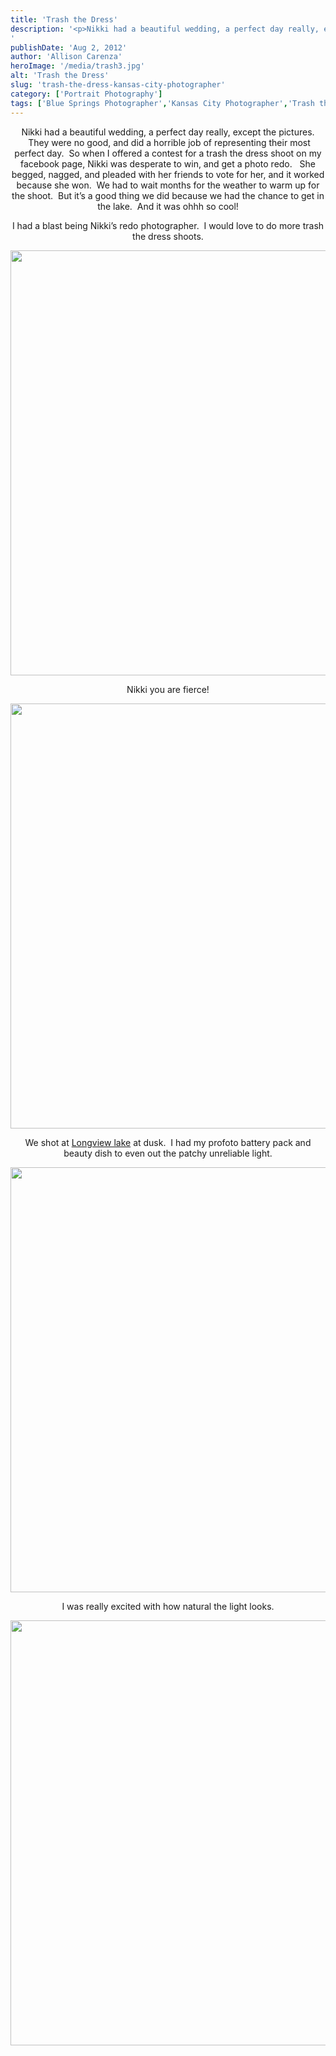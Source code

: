 ```yaml
---
title: 'Trash the Dress'
description: '<p>Nikki had a beautiful wedding, a perfect day really, except the pictures.  They were no good, and did a horrible [&hellip;]</p>
'
publishDate: 'Aug 2, 2012'
author: 'Allison Carenza'
heroImage: '/media/trash3.jpg'
alt: 'Trash the Dress'
slug: 'trash-the-dress-kansas-city-photographer'
category: ['Portrait Photography']
tags: ['Blue Springs Photographer','Kansas City Photographer','Trash the Dress']
---
```


<p style="text-align: center;">Nikki had a beautiful wedding, a perfect day really, except the pictures.  They were no good, and did a horrible job of representing their most perfect day.  So when I offered a contest for a trash the dress shoot on my facebook page, Nikki was desperate to win, and get a photo redo.   She begged, nagged, and pleaded with her friends to vote for her, and it worked because she won.  We had to wait months for the weather to warm up for the shoot.  But it&#8217;s a good thing we did because we had the chance to get in the lake.  And it was ohhh so cool!</p>
<p style="text-align: center;">I had a blast being Nikki&#8217;s redo photographer.  I would love to do more trash the dress shoots.</p>
<p style="text-align: center;"><img class="aligncenter size-full wp-image-4220" title="trash3" src="/media/trash3.jpg" alt="" width="930" height="680" srcset="/media/trash3.jpg 930w, /media/trash3-300x219.jpg 300w, /media/trash3-768x562.jpg 768w" sizes="(max-width: 930px) 100vw, 930px" /></p>
<p style="text-align: center;">Nikki you are fierce!</p>
<p style="text-align: center;"><img class="aligncenter size-full wp-image-4221" title="trash5" src="/media/trash5.jpg" alt="" width="930" height="680" srcset="/media/trash5.jpg 930w, /media/trash5-300x219.jpg 300w, /media/trash5-768x562.jpg 768w" sizes="(max-width: 930px) 100vw, 930px" /></p>
<p style="text-align: center;">We shot at <a href="http://www.jacksongov.org/content/7880/7886/7968/default.aspx">Longview lake</a> at dusk.  I had my profoto battery pack and beauty dish to even out the patchy unreliable light.</p>
<p style="text-align: center;"><img class="aligncenter size-full wp-image-4219" title="trash2" src="/media/trash2.jpg" alt="" width="930" height="680" srcset="/media/trash2.jpg 930w, /media/trash2-300x219.jpg 300w, /media/trash2-768x562.jpg 768w" sizes="(max-width: 930px) 100vw, 930px" /></p>
<p style="text-align: center;">I was really excited with how natural the light looks.</p>
<p style="text-align: center;"><img class="aligncenter size-full wp-image-4218" title="trash1" src="/media/trash1.jpg" alt="" width="930" height="680" srcset="/media/trash1.jpg 930w, /media/trash1-300x219.jpg 300w, /media/trash1-768x562.jpg 768w" sizes="(max-width: 930px) 100vw, 930px" /></p>
